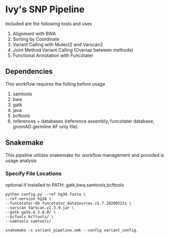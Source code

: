 # Ivy's SNP Pipeline
Included are the following tools and uses <br>
1. Alignment with BWA
2. Sorting by Coordinate
3. Variant Calling with Mutect2 and Varscan2
4. Joint Method Variant Calling (Overlap between methods)
5. Functional Annotation with Funcotater

## Dependencies
This workflow requires the folling before usage
1. samtools
2. bwa
3. gatk
4. java
5. bcftools
6. references + databases (reference assembly, funcotater database, gnomAD germline AF only file)
   
## Snakemake
This pipeline utilizes snakemake for workflow management and provided is usage analysis

### Specify File Locations
optional if installed to PATH: gatk,bwa,samtools,bcftools
```
python config.py --ref hg38.fasta \
--ref-version hg38 \
--funcotator-db funcotator_dataSources.v1.7.20200521s \
--varscan VarScan.v2.3.9.jar \
--gatk gatk-4.3.0.0/ \
--bcfools bcftools/ \
--samtools samtools/ 
```

```
snakemake -s variant_pipeline.smk --config variant_config.
```
